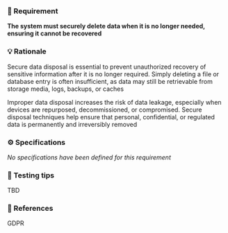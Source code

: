 ### 📌 Requirement

**The system must securely delete data when it is no longer needed, ensuring it cannot be recovered**


### 💡 Rationale 

Secure data disposal is essential to prevent unauthorized recovery of sensitive information after it is no longer required. Simply deleting a file or database entry is often insufficient, as data may still be retrievable from storage media, logs, backups, or caches

Improper data disposal increases the risk of data leakage, especially when devices are repurposed, decommissioned, or compromised. Secure disposal techniques help ensure that personal, confidential, or regulated data is permanently and irreversibly removed


### ⚙️ Specifications 

_No specifications have been defined for this requirement_


### 🧪 Testing tips 

TBD


### 🔗 References 

GDPR
